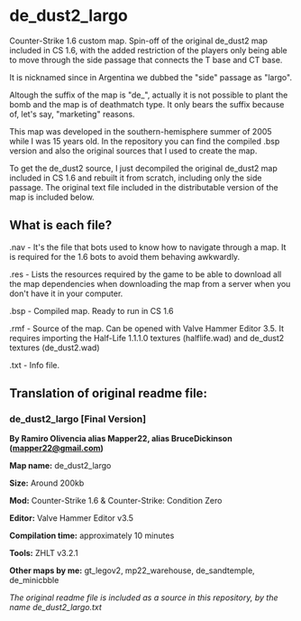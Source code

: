 # de_dust2_largo

Counter-Strike 1.6 custom map. Spin-off of the original de_dust2 map included in CS 1.6, with the added restriction of the players only being able to move through the side passage that connects the T base and CT base.

It is nicknamed since in Argentina we dubbed the "side" passage as "largo". 

Altough the suffix of the map is "de_", actually it is not possible to plant the bomb and the map is of deathmatch type. It only bears the suffix because of, let's say, "marketing" reasons.

This map was developed in the southern-hemisphere summer of 2005 while I was 15 years old. In the repository you can find the compiled .bsp version and also the original sources that I used to create the map.

To get the de_dust2 source, I just decompiled the original de_dust2 map included in CS 1.6 and rebuilt it from scratch, including only the side passage. The original text file included in the distributable version of the map is included below.

## What is each file?

.nav - It's the file that bots used to know how to navigate through a map. It is required for the 1.6 bots to avoid them behaving awkwardly.

.res - Lists the resources required by the game to be able to download all the map dependencies when downloading the map from a server when you don't have it in your computer.

.bsp - Compiled map. Ready to run in CS 1.6

.rmf - Source of the map. Can be opened with Valve Hammer Editor 3.5. It requires importing the Half-Life 1.1.1.0 textures (halflife.wad) and de_dust2 textures (de_dust2.wad)

.txt - Info file.

## Translation of original readme file:

### de_dust2_largo [Final Version]

**By Ramiro Olivencia alias Mapper22, alias BruceDickinson (mapper22@gmail.com)**      

**Map name:**   	de_dust2_largo

**Size:**			Around 200kb

**Mod:**			Counter-Strike 1.6 & Counter-Strike: Condition Zero
	
**Editor:**			Valve Hammer Editor v3.5

**Compilation time:** 	approximately 10 minutes

**Tools:** 			ZHLT v3.2.1

**Other maps by me:**	gt_legov2, mp22_warehouse, de_sandtemple, de_minicbble
 
_The original readme file is included as a source in this repository, by the name de_dust2_largo.txt_
